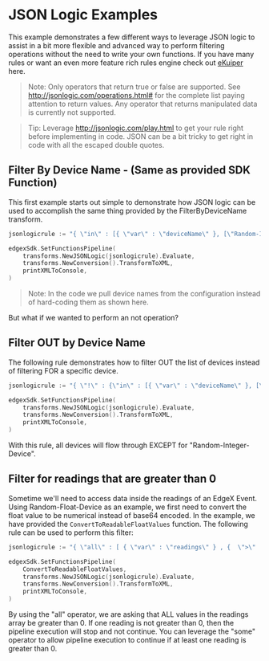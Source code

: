 # JSON Logic Examples

This example demonstrates a few different ways to leverage JSON logic to assist in a bit more flexible and advanced way to perform filtering operations without the need to write your own functions. If you have many rules or want an even more feature rich rules engine check out [eKuiper](https://github.com/lf-edge/ekuiper) here.

> Note: Only  operators that return true or false are supported. See http://jsonlogic.com/operations.html# for the complete list paying attention to return values. Any operator that returns manipulated data is currently not supported. 

> Tip: Leverage http://jsonlogic.com/play.html to get your rule right before implementing in code. JSON can be a bit tricky to get right in code with all the escaped double quotes.  

## Filter By Device Name - (Same as provided SDK Function)
This first example starts out simple to demonstrate how JSON logic can be used to accomplish the same thing provided by the FilterByDeviceName transform.

``` go
jsonlogicrule := "{ \"in\" : [{ \"var\" : \"deviceName\" }, [\"Random-Integer-Device\",\"Random-Float-Device\"] ] }"

edgexSdk.SetFunctionsPipeline(		
    transforms.NewJSONLogic(jsonlogicrule).Evaluate,
    transforms.NewConversion().TransformToXML,
	printXMLToConsole,
)
```

> Note: In the code we pull device names from the configuration instead of hard-coding them as shown here. 

But what if we wanted to perform an not operation? 

## Filter OUT by Device Name
The following rule demonstrates how to filter OUT the list of devices instead of filtering FOR a specific device. 

``` go
jsonlogicrule := "{ \"!\" : {\"in\" : [{ \"var\" : \"deviceName\" }, [\"Random-Integer-Device\"] ] }}"

edgexSdk.SetFunctionsPipeline(		
    transforms.NewJSONLogic(jsonlogicrule).Evaluate,
    transforms.NewConversion().TransformToXML,
	printXMLToConsole,
)
```
With this rule, all devices will flow through EXCEPT for "Random-Integer-Device".

## Filter for readings that are greater than 0
Sometime we'll need to access data inside the readings of an EdgeX Event. Using Random-Float-Device as an example, we first need to convert the float value to be numerical instead of base64 encoded. In the example, we have provided the `ConvertToReadableFloatValues` function. The following rule can be used to perform this filter:

``` go
jsonlogicrule := "{ \"all\" : [ { \"var\" : \"readings\" } , {  \">\" : [ {\"var\":\"value\"}, 0 ] } ] }"

edgexSdk.SetFunctionsPipeline(		
    ConvertToReadableFloatValues,
    transforms.NewJSONLogic(jsonlogicrule).Evaluate,
    transforms.NewConversion().TransformToXML,
	printXMLToConsole,
)
```
 By using the "all" operator, we are asking that ALL values in the readings array be greater than 0. If one reading is not greater than 0, then the pipeline execution will stop and not continue. You can leverage the "some" operator to allow pipeline execution to continue if at least one reading is greater than 0.

